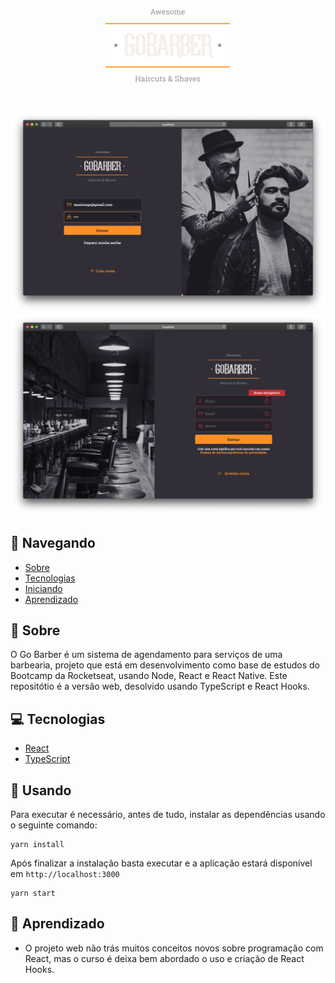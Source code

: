 <p align="center">
  <a href="" rel="noopener">
 <img style="color:#333" width=200px src="https://github.com/tassiorego/go-barber-web/blob/master/assets/logo.svg" alt="Go Barber"></a>
</p>
</br>
<p align="center"> 
 <img  src="https://github.com/tassiorego/go-barber-web/blob/master/assets/01.png" alt="Preview">
 <img  src="https://github.com/tassiorego/go-barber-web/blob/master/assets/02.png" alt="Preview">
</p>

## 📝 Navegando

- [Sobre](#about)
- [Tecnologias](#technology)
- [Iniciando](#usage)
- [Aprendizado](#learning)

## 🧐 Sobre <a name = "about"></a>

O Go Barber é um sistema de agendamento para serviços de uma barbearia, projeto que está em desenvolvimento como base de estudos do Bootcamp da Rocketseat, usando Node, React e React Native. Este repositótio é a versão web, desolvido usando TypeScript e React Hooks.


## 💻 Tecnologias <a name = "technology"></a>

- [React](https://pt-br.reactjs.org/)
- [TypeScript](https://www.typescriptlang.org/)


## 🏁 Usando <a name = "usage"></a>

Para executar é necessário, antes de tudo, instalar as dependências usando o seguinte comando:

```
yarn install
```

Após finalizar a instalação basta executar e a aplicação estará disponível em `http://localhost:3000`

```
yarn start
```

## 🎉 Aprendizado <a name = "learning"></a>

- O projeto web não trás muitos conceitos novos sobre programação com React, mas o curso é deixa bem abordado o uso e criação de React Hooks.
